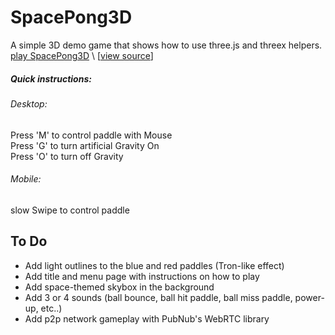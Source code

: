 SpacePong3D
===========

A simple 3D demo game that shows how to use three.js and threex helpers. <br>
[play SpacePong3D](http://erichlof.github.io/SpacePong3D/SpacePong3D.html)
\ [[view source](https://github.com/erichlof/SpacePong3D/blob/master/SpacePong3D.html)\]

<h5>Quick instructions:</h5>
<h6>Desktop:</h6> 
Press 'M' to control paddle with Mouse <br>
Press 'G' to turn artificial Gravity On <br>
Press 'O' to turn off Gravity <br>

<h6>Mobile:</h6> slow Swipe to control paddle

To Do
-----
* Add light outlines to the blue and red paddles (Tron-like effect)
* Add title and menu page with instructions on how to play
* Add space-themed skybox in the background
* Add 3 or 4 sounds (ball bounce, ball hit paddle, ball miss paddle, power-up, etc..)
* Add p2p network gameplay with PubNub's WebRTC library
